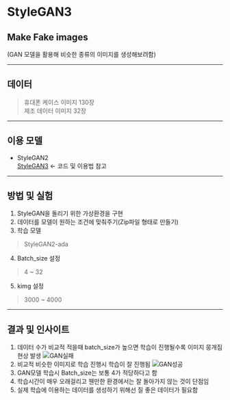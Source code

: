 # StyleGAN3

## Make Fake images  

(GAN 모델을 활용해 비슷한 종류의 이미지를 생성해보려함)  

------------------------------------------------------------------------------------------  
## 데이터  

> 휴대폰 케이스 이미지 130장  
> 제조 데이터 이미지 32장  

------------------------------------------------------------------------------------------  
## 이용 모델  

+ StyleGAN2  
[StyleGAN3](https://github.com/NVlabs/stylegan3) <- 코드 및 이용법 참고

------------------------------------------------------------------------------------------  
## 방법 및 실험  

1. StyleGAN을 돌리기 위한 가상환경을 구현  
2. 데이터를 모델이 원하는 조건에 맞춰주기(Zip파일 형태로 만들기)  
3. 학습 모델  
> StyleGAN2-ada
4. Batch_size 설정  
> 4 ~ 32  
5. kimg 설정  
> 3000 ~ 4000  

------------------------------------------------------------------------------------------  
## 결과 및 인사이트  

1. 데이터 수가 비교적 적을때 batch_size가 높으면 학습이 진행될수록 이미지 뭉개짐 현상 발생
![GAN실패](https://github.com/Taeyoungleee/StyleGAN3/assets/113446739/e426fa84-e035-427a-8dd3-2fe1f4d1f42a)
2. 비교적 비슷한 이미지로 학습 진행시 학습이 잘 진행됨
![GAN성공](https://github.com/Taeyoungleee/StyleGAN3/assets/113446739/174e5d18-33af-4ecf-9558-aad5d7feceb5)
3. GAN모델 학습시 Batch_size는 보통 4가 적당하다고 함
4. 학습시간이 매우 오래걸리고 웬만한 환경에서는 잘 돌아가지 않는 것이 단점임
5. 실제 학습에 이용하는 데이터를 생성하기 위해선 질 좋은 데이터가 필요함
